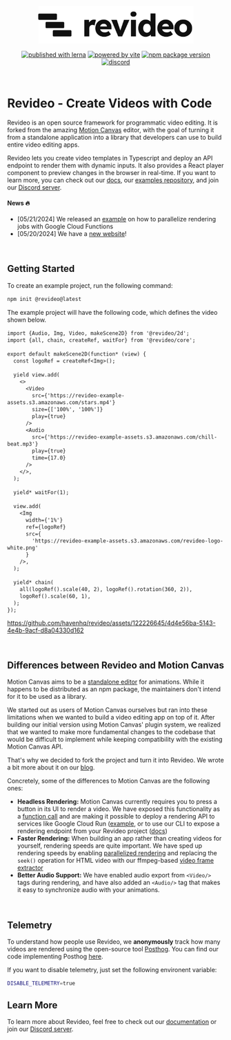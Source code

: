 <br/>
<p align="center">
  <a href="https://re.video">
    <picture>
      <source media="(prefers-color-scheme: dark)" srcset="./logo_dark.svg">
      <img width="360" alt="Revideo logo" src="./logo.svg">
    </picture>
  </a>
</p>
<p align="center">
  <a href="https://lerna.js.org"><img src="https://img.shields.io/badge/published%20with-lerna-c084fc?style=flat" alt="published with lerna"></a>
  <a href="https://vitejs.dev"><img src="https://img.shields.io/badge/powered%20by-vite-646cff?style=flat" alt="powered by vite"></a>
  <a href="https://www.npmjs.com/package/@revideo/core"><img src="https://img.shields.io/npm/v/@revideo/core?style=flat" alt="npm package version"></a>
  <a href="https://discord.com/invite/JDjbfp6q2G"><img src="https://img.shields.io/discord/1071029581009657896?style=flat&logo=discord&logoColor=fff&color=404eed" alt="discord"></a>
</p>
<br/>

# Revideo - Create Videos with Code

Revideo is an open source framework for programmatic video editing. It is forked
from the amazing [Motion Canvas](https://motioncanvas.io/) editor, with the goal
of turning it from a standalone application into a library that developers can
use to build entire video editing apps.

Revideo lets you create video templates in Typescript and deploy an API endpoint
to render them with dynamic inputs. It also provides a React player component to
preview changes in the browser in real-time. If you want to learn more, you can
check out our [docs](https://docs.re.video/), our
[examples repository](https://github.com/redotvideo/revideo-examples), and join
our [Discord server](https://discord.com/invite/MVJsrqjy3j).

#### News 🔥

- [05/21/2024] We released an
  [example](https://github.com/redotvideo/revideo-examples/tree/main/google-cloud-run-parallelized)
  on how to parallelize rendering jobs with Google Cloud Functions
- [05/20/2024] We have a [new website](https://re.video/)!

<br/>

## Getting Started

To create an example project, run the following command:

```bash
npm init @revideo@latest
```

The example project will have the following code, which defines the video shown
below.

```tsx
import {Audio, Img, Video, makeScene2D} from '@revideo/2d';
import {all, chain, createRef, waitFor} from '@revideo/core';

export default makeScene2D(function* (view) {
  const logoRef = createRef<Img>();

  yield view.add(
    <>
      <Video
        src={'https://revideo-example-assets.s3.amazonaws.com/stars.mp4'}
        size={['100%', '100%']}
        play={true}
      />
      <Audio
        src={'https://revideo-example-assets.s3.amazonaws.com/chill-beat.mp3'}
        play={true}
        time={17.0}
      />
    </>,
  );

  yield* waitFor(1);

  view.add(
    <Img
      width={'1%'}
      ref={logoRef}
      src={
        'https://revideo-example-assets.s3.amazonaws.com/revideo-logo-white.png'
      }
    />,
  );

  yield* chain(
    all(logoRef().scale(40, 2), logoRef().rotation(360, 2)),
    logoRef().scale(60, 1),
  );
});
```

https://github.com/havenhq/revideo/assets/122226645/4d4e56ba-5143-4e4b-9acf-d8a04330d162

<br/>

## Differences between Revideo and Motion Canvas

Motion Canvas aims to be a
[standalone editor](https://github.com/orgs/motion-canvas/discussions/1015) for
animations. While it happens to be distributed as an npm package, the
maintainers don't intend for it to be used as a library.

We started out as users of Motion Canvas ourselves but ran into these
limitations when we wanted to build a video editing app on top of it. After
building our initial version using Motion Canvas' plugin system, we realized
that we wanted to make more fundamental changes to the codebase that would be
difficult to implement while keeping compatibility with the existing Motion
Canvas API.

That's why we decided to fork the project and turn it into Revideo. We wrote a
bit more about it on our [blog](https://re.video/blog/fork).

Concretely, some of the differences to Motion Canvas are the following ones:

- **Headless Rendering:** Motion Canvas currently requires you to press a button
  in its UI to render a video. We have exposed this functionality as a
  [function call](https://docs.re.video/renderer/renderVideo/) and are making it
  possible to deploy a rendering API to services like Google Cloud Run
  ([example](https://github.com/redotvideo/revideo-examples/tree/main/google-cloud-run),
  or to use our CLI to expose a rendering endpoint from your Revideo project
  ([docs](https://docs.re.video/render-endpoint))
- **Faster Rendering:** When building an app rather than creating videos for
  yourself, rendering speeds are quite important. We have sped up rendering
  speeds by enabling
  [parallelized rendering](https://github.com/redotvideo/revideo/pull/74) and
  replacing the `seek()` operation for HTML video with our ffmpeg-based
  [video frame extractor](https://github.com/redotvideo/revideo/pull/33)
- **Better Audio Support:** We have enabled audio export from `<Video/>` tags
  during rendering, and have also added an `<Audio/>` tag that makes it easy to
  synchronize audio with your animations.

<br/>

## Telemetry

To understand how people use Revideo, we **anonymously** track how many videos
are rendered using the open-source tool
[Posthog](https://github.com/PostHog/posthog). You can find our code
implementing Posthog
[here](https://github.com/redotvideo/revideo/tree/main/packages/telemetry).

If you want to disable telemetry, just set the following environent variable:

```bash
DISABLE_TELEMETRY=true
```

## Learn More

To learn more about Revideo, feel free to check out our
[documentation](http://docs.re.video/) or join our
[Discord server](https://discord.gg/hexYBZGBY8).
